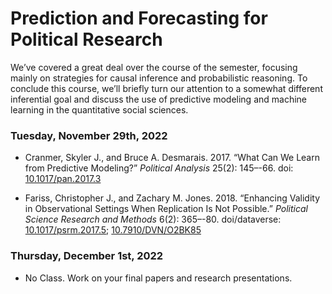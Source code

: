 Prediction and Forecasting for Political Research
================

We’ve covered a great deal over the course of the semester, focusing
mainly on strategies for causal inference and probabilistic reasoning.
To conclude this course, we’ll briefly turn our attention to a somewhat
different inferential goal and discuss the use of predictive modeling
and machine learning in the quantitative social sciences.

### Tuesday, November 29th, 2022

-   Cranmer, Skyler J., and Bruce A. Desmarais. 2017. “What Can We Learn
    from Predictive Modeling?” *Political Analysis* 25(2): 145–-66. doi:
    [10.1017/pan.2017.3](https://doi.org/10.1017/pan.2017.3)

-   Fariss, Christopher J., and Zachary M. Jones. 2018. “Enhancing
    Validity in Observational Settings When Replication Is Not
    Possible.” *Political Science Research and Methods* 6(2): 365–-80.
    doi/dataverse:
    [10.1017/psrm.2017.5](https://doi.org/10.1017/psrm.2017.5);
    [10.7910/DVN/O2BK85](http://dx.doi.org/10.7910/DVN/O2BK85)

### Thursday, December 1st, 2022

-   No Class. Work on your final papers and research presentations.
